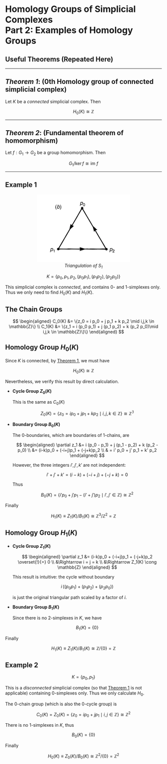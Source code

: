 # Homology Groups of Simplicial Complexes <br>Part 2: Examples of Homology Groups

## Useful Theorems (Repeated Here)

----

## *Theorem 1*: (0th Homology group of connected simplicial complex)

Let $K$ be a *connected* simplicial complex. Then

$$
H_0(K) \cong \mathbb{Z}
$$

----

## *Theorem 2*: (Fundamental theorem of homomorphism)

Let $f: G_1 \to G_2$ be a group homomorphism. Then

$$G_1 / \ker{f} \cong \text{im }f$$

----

## Example 1

<center>

![](Fig-3_7b.png)   
*Triangulation of $S_1$*

</center>

$$
K = \{p_0, p_1, p_2, (p_0 p_1), (p_1 p_2), (p_2 p_0)\}
$$

This simplicial complex is *connected*, and contains 0- and 1-simplexes only. Thus we only need to find $H_0(K)$ and $H_1(K)$.

## The Chain Groups

$$
\begin{aligned}
    C_0(K) &= \{z_0 = i p_0 + j p_1 + k p_2 
    \mid i,j,k \in \mathbb{Z}\}
    \\
    C_1(K) &= \{z_1 = i (p_0 p_1) + j (p_1 p_2) + k (p_2 p_0)\mid i,j,k \in \mathbb{Z}\}\}
\end{aligned}
$$

## Homology Group $H_0(K)$

Since $K$ is connected, by [Theorem 1](#theorem-1-0th-homology-group-of-connected-simplicial-complex), we must have

$$H_0(K) \cong \mathbb{Z}$$

Nevertheless, we verify this result by direct calculation. 

- **Cycle Group $Z_0(K)$**

    This is the same as $C_0(K)$

    $$
    Z_0(K) = \{z_0 = i p_0 + j p_1 + k p_2 
    \mid i,j,k \in \mathbb{Z}\} \cong \mathbb{Z^3}
    $$

- **Boundary Group $B_0(K)$**

    The 0-boundaries, which are boundaries of 1-chains, are

    $$
    \begin{aligned}
        \partial z_1 &= i (p_0 - p_1) + j (p_1 - p_2) + k (p_2 - p_0) 
        \\
        &= (i-k)p_0 + (-i+j)p_1 + (-j+k)p_2
        \\
        & = i' p_0 + j' p_1 + k' p_2
    \end{aligned}
    $$

    However, the three integers $i', j', k'$ are not independent:

    $$
    i' + j' + k' = (i-k) + (-i+j) + (-j+k) = 0
    $$

    Thus

    $$
    B_0(K) = \{i' p_0 + j' p_1 - (i' + j')p_2
    \mid i', j' \in \mathbb{Z}\} \cong \mathbb{Z}^2
    $$

Finally

$$
H_1(K) \equiv Z_1(K) / B_1(K) \cong 
\mathbb{Z}^3 / \mathbb{Z}^2 = \mathbb{Z}
$$

## Homology Group $H_1(K)$

- **Cycle Group $Z_1(K)$**

    $$
    \begin{aligned}
        \partial z_1 &= (i-k)p_0 + (-i+j)p_1 + (-j+k)p_2 \overset{!}{=} 0
        \\
        &\Rightarrow i = j = k 
        \\
        &\Rightarrow Z_1(K) \cong \mathbb{Z}
    \end{aligned}
    $$

    This result is intuitive: the cycle without boundary

    $$
    i \, ((p_0 p_1) + (p_1 p_2) + (p_2 p_0))
    $$

    is just the original triangular path scaled by a factor of $i$. 

- **Boundary Group $B_1(K)$**

    Since there is no 2-simplexes in $K$, we have

    $$
    B_1(K) = \{0\}
    $$

Finally

$$
H_1(K) \equiv Z_1(K) / B_1(K) \cong 
\mathbb{Z}/\{0\} = \mathbb{Z}
$$

## Example 2

$$
K = \{p_0, p_1\}
$$

This is a *disconnected* simplicial complex (so that [Theorem 1](#theorem-1-0th-homology-group-of-connected-simplicial-complex) is not applicable) containing 0-simplexes only. Thus we only calculate $H_0$.

The 0-chain group (which is also the 0-cycle group)  is

$$
C_0(K) = Z_0(K) = \{z_0 = i p_0 + j p_1 
\mid i,j \in \mathbb{Z}\} \cong \mathbb{Z}^2
$$

There is no 1-simplexes in $K$, thus

$$
B_0(K) = \{0\}
$$

Finally

$$
H_0(K) \equiv Z_0(K) / B_0(K) \cong 
\mathbb{Z}^2/\{0\} = \mathbb{Z}^2
$$

